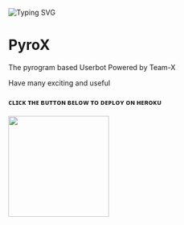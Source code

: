 ![Typing SVG](https://readme-typing-svg.herokuapp.com/?lines=WELCOME+To+VISHAL-1755+REPO!;CREATED+BY+DARK+NEMESIS!;A+USERBOT+SONG+AND+VIDEO+PLAYING+BOT!;POWERED+BY+TEAM-X-NETWORK)</p> 




# PyroX

The pyrogram based Userbot Powered by Team-X

Have many exciting and useful

<h4> ᴄʟɪᴄᴋ ᴛʜᴇ ʙᴜᴛᴛᴏɴ ʙᴇʟᴏᴡ ᴛᴏ ᴅᴇᴘʟᴏʏ ᴏɴ ʜᴇʀᴏᴋᴜ</h4>    
<p><a href="https://heroku.com/deploy?template=https://github.com/Vishal-1756/PyroX"><img src="https://img.shields.io/badge/Deploy%20To%20Heroku-blueviolet?style=for-the-badge&logo=heroku" width="200""/></a></p>
